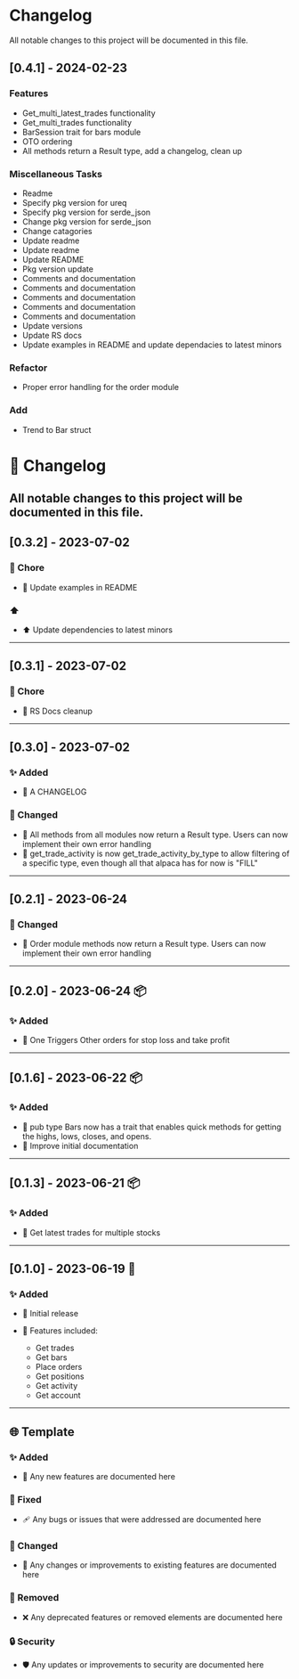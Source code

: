 # Changelog

All notable changes to this project will be documented in this file.

## [0.4.1] - 2024-02-23

### Features

- Get_multi_latest_trades functionality
- Get_multi_trades functionality
- BarSession trait for bars module
- OTO ordering
- All methods return a Result type, add a changelog, clean up

### Miscellaneous Tasks

- Readme
- Specify pkg version for ureq
- Specify pkg version for serde_json
- Change pkg version for serde_json
- Change catagories
- Update readme
- Update readme
- Update README
- Pkg version update
- Comments and documentation
- Comments and documentation
- Comments and documentation
- Comments and documentation
- Comments and documentation
- Update versions
- Update RS docs
- Update examples in README and update dependacies to latest minors

### Refactor

- Proper error handling for the order module

### Add

- Trend to Bar struct

# 🚀 Changelog

## All notable changes to this project will be documented in this file.

## [0.3.2] - 2023-07-02

### 📝 Chore

- 📝 Update examples in README

### ⬆️

- ⬆️ Update dependencies to latest minors

---

## [0.3.1] - 2023-07-02

### 📝 Chore

- 📝 RS Docs cleanup

---

## [0.3.0] - 2023-07-02

### ✨ Added

- 🌟 A CHANGELOG

### 🔄 Changed

- 🔄 All methods from all modules now return a Result type. Users can now implement their own error handling
- 🔄 get_trade_activity is now get_trade_activity_by_type to allow filtering of a specific type, even though all that alpaca has for now is "FILL"

---

## [0.2.1] - 2023-06-24

### 🔄 Changed

- 🔄 Order module methods now return a Result type. Users can now implement their own error handling

---

## [0.2.0] - 2023-06-24 📦

### ✨ Added

- 🌟 One Triggers Other orders for stop loss and take profit

---

## [0.1.6] - 2023-06-22 📦

### ✨ Added

- 🌟 pub type Bars now has a trait that enables quick methods for getting the highs, lows, closes, and opens.
- 🌟 Improve initial documentation

---

## [0.1.3] - 2023-06-21 📦

### ✨ Added

- 🌟 Get latest trades for multiple stocks

---

## [0.1.0] - 2023-06-19 🎉

### ✨ Added

- 🎈 Initial release

- 🚀 Features included:
  - Get trades
  - Get bars
  - Place orders
  - Get positions
  - Get activity
  - Get account

---

## 🌐 Template

### ✨ Added

- 🚀 Any new features are documented here

### 🐞 Fixed

- 🩹 Any bugs or issues that were addressed are documented here

### 🔄 Changed

- 🔄 Any changes or improvements to existing features are documented here

### 🚫 Removed

- ❌ Any deprecated features or removed elements are documented here

### 🔒 Security

- 🛡️ Any updates or improvements to security are documented here
